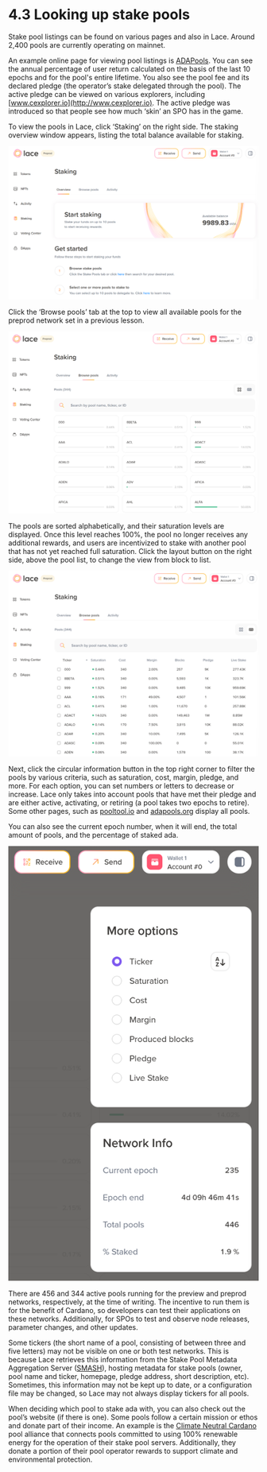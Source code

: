 # 4.3 Looking up stake pools

Stake pool listings can be found on various pages and also in Lace. Around 2,400 pools are currently operating on mainnet.

An example online page for viewing pool listings is [ADAPools](https://adapools.org/). You can see the annual percentage of user return calculated on the basis of the last 10 epochs and for the pool's entire lifetime. You also see the pool fee and its declared pledge (the operator’s stake delegated through the pool). The active pledge can be viewed on various explorers, including [www.cexplorer.io](http://www.cexplorer.io). The active pledge was introduced so that people see how much ‘skin’ an SPO has in the game.  

To view the pools in Lace, click ‘Staking’ on the right side. The staking overview window appears,  listing the total balance available for staking.

![Staking overview window in Lace](images\04-03-01.png)

Click the ‘Browse pools’ tab at the top to view all available pools for the preprod network set in a previous lesson.

![Browse pools tab in Lace](images\04-03-02.png)

The pools are sorted alphabetically, and their saturation levels are displayed. Once this level reaches 100%, the pool no longer receives any additional rewards, and users are incentivized to stake with another pool that has not yet reached full saturation. Click the layout button on the right side, above the pool list, to change the view from block to list.

![Pool list layout in Lace](images\04-03-03.png)

Next, click the circular information button in the top right corner to filter the pools by various criteria, such as saturation, cost, margin, pledge, and more. For each option, you can set numbers or letters to decrease or increase. Lace only takes into account pools that have met their pledge and are either active, activating, or retiring (a pool takes two epochs to retire). Some other pages, such as [pooltool.io](http://pooltool.io) and [adapools.org](http://adapools.org) display all pools.

You can also see the current epoch number, when it will end, the total amount of pools, and the percentage of staked ada.

![Epoch and staking statistics in Lace](images\04-03-04.png)

There are 456 and 344 active pools running for the preview and preprod networks, respectively, at the time of writing. The incentive to run them is for the benefit of Cardano, so developers can test their applications on these networks. Additionally, for SPOs to test and observe node releases, parameter changes, and other updates.

Some tickers (the short name of a pool, consisting of between three and five letters) may not be visible on one or both test networks. This is because Lace retrieves this information from the Stake Pool Metadata Aggregation Server ([SMASH](https://github.com/IntersectMBO/cardano-db-sync/blob/master/doc/smash.md)), hosting metadata for stake pools (owner, pool name and ticker, homepage, pledge address, short description, etc). Sometimes, this information may not be kept up to date, or a configuration file may be changed, so Lace may not always display tickers for all pools.  

When deciding which pool to stake ada with, you can also check out the pool’s website (if there is one). Some pools follow a certain mission or ethos and donate part of their income. An example is the [Climate Neutral Cardano](https://climateneutralcardano.org/) pool alliance that connects pools committed to using 100% renewable energy for the operation of their stake pool servers. Additionally, they donate a portion of their pool operator rewards to support climate and environmental protection.  
